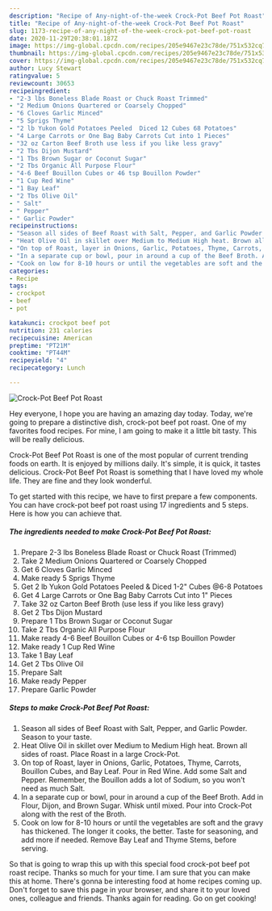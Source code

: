 ```yaml
---
description: "Recipe of Any-night-of-the-week Crock-Pot Beef Pot Roast"
title: "Recipe of Any-night-of-the-week Crock-Pot Beef Pot Roast"
slug: 1173-recipe-of-any-night-of-the-week-crock-pot-beef-pot-roast
date: 2020-11-29T20:38:01.187Z
image: https://img-global.cpcdn.com/recipes/205e9467e23c78de/751x532cq70/crock-pot-beef-pot-roast-recipe-main-photo.jpg
thumbnail: https://img-global.cpcdn.com/recipes/205e9467e23c78de/751x532cq70/crock-pot-beef-pot-roast-recipe-main-photo.jpg
cover: https://img-global.cpcdn.com/recipes/205e9467e23c78de/751x532cq70/crock-pot-beef-pot-roast-recipe-main-photo.jpg
author: Lucy Stewart
ratingvalue: 5
reviewcount: 30653
recipeingredient:
- "2-3 lbs Boneless Blade Roast or Chuck Roast Trimmed"
- "2 Medium Onions Quartered or Coarsely Chopped"
- "6 Cloves Garlic Minced"
- "5 Sprigs Thyme"
- "2 lb Yukon Gold Potatoes Peeled  Diced 12 Cubes 68 Potatoes"
- "4 Large Carrots or One Bag Baby Carrots Cut into 1 Pieces"
- "32 oz Carton Beef Broth use less if you like less gravy"
- "2 Tbs Dijon Mustard"
- "1 Tbs Brown Sugar or Coconut Sugar"
- "2 Tbs Organic All Purpose Flour"
- "4-6 Beef Bouillon Cubes or 46 tsp Bouillon Powder"
- "1 Cup Red Wine"
- "1 Bay Leaf"
- "2 Tbs Olive Oil"
- " Salt"
- " Pepper"
- " Garlic Powder"
recipeinstructions:
- "Season all sides of Beef Roast with Salt, Pepper, and Garlic Powder. Season to your taste."
- "Heat Olive Oil in skillet over Medium to Medium High heat. Brown all sides of roast. Place Roast in a large Crock-Pot."
- "On top of Roast, layer in Onions, Garlic, Potatoes, Thyme, Carrots, Bouillon Cubes, and Bay Leaf. Pour in Red Wine. Add some Salt and Pepper. Remember, the Bouillon adds a lot of Sodium, so you won&#39;t need as much Salt."
- "In a separate cup or bowl, pour in around a cup of the Beef Broth. Add in Flour, Dijon, and Brown Sugar. Whisk until mixed. Pour into Crock-Pot along with the rest of the Broth."
- "Cook on low for 8-10 hours or until the vegetables are soft and the gravy has thickened. The longer it cooks, the better. Taste for seasoning, and add more if needed. Remove Bay Leaf and Thyme Stems, before serving."
categories:
- Recipe
tags:
- crockpot
- beef
- pot

katakunci: crockpot beef pot 
nutrition: 231 calories
recipecuisine: American
preptime: "PT21M"
cooktime: "PT44M"
recipeyield: "4"
recipecategory: Lunch

---
```



![Crock-Pot Beef Pot Roast](https://img-global.cpcdn.com/recipes/205e9467e23c78de/751x532cq70/crock-pot-beef-pot-roast-recipe-main-photo.jpg)

Hey everyone, I hope you are having an amazing day today. Today, we're going to prepare a distinctive dish, crock-pot beef pot roast. One of my favorites food recipes. For mine, I am going to make it a little bit tasty. This will be really delicious.

Crock-Pot Beef Pot Roast is one of the most popular of current trending foods on earth. It is enjoyed by millions daily. It's simple, it is quick, it tastes delicious. Crock-Pot Beef Pot Roast is something that I have loved my whole life. They are fine and they look wonderful.




To get started with this recipe, we have to first prepare a few components. You can have crock-pot beef pot roast using 17 ingredients and 5 steps. Here is how you can achieve that.

<!--inarticleads1-->

##### The ingredients needed to make Crock-Pot Beef Pot Roast:

1. Prepare 2-3 lbs Boneless Blade Roast or Chuck Roast (Trimmed)
1. Take 2 Medium Onions Quartered or Coarsely Chopped
1. Get 6 Cloves Garlic Minced
1. Make ready 5 Sprigs Thyme
1. Get 2 lb Yukon Gold Potatoes Peeled &amp; Diced 1-2&#34; Cubes @6-8 Potatoes
1. Get 4 Large Carrots or One Bag Baby Carrots Cut into 1&#34; Pieces
1. Take 32 oz Carton Beef Broth (use less if you like less gravy)
1. Get 2 Tbs Dijon Mustard
1. Prepare 1 Tbs Brown Sugar or Coconut Sugar
1. Take 2 Tbs Organic All Purpose Flour
1. Make ready 4-6 Beef Bouillon Cubes or 4-6 tsp Bouillon Powder
1. Make ready 1 Cup Red Wine
1. Take 1 Bay Leaf
1. Get 2 Tbs Olive Oil
1. Prepare  Salt
1. Make ready  Pepper
1. Prepare  Garlic Powder




<!--inarticleads2-->

##### Steps to make Crock-Pot Beef Pot Roast:

1. Season all sides of Beef Roast with Salt, Pepper, and Garlic Powder. Season to your taste.
1. Heat Olive Oil in skillet over Medium to Medium High heat. Brown all sides of roast. Place Roast in a large Crock-Pot.
1. On top of Roast, layer in Onions, Garlic, Potatoes, Thyme, Carrots, Bouillon Cubes, and Bay Leaf. Pour in Red Wine. Add some Salt and Pepper. Remember, the Bouillon adds a lot of Sodium, so you won&#39;t need as much Salt.
1. In a separate cup or bowl, pour in around a cup of the Beef Broth. Add in Flour, Dijon, and Brown Sugar. Whisk until mixed. Pour into Crock-Pot along with the rest of the Broth.
1. Cook on low for 8-10 hours or until the vegetables are soft and the gravy has thickened. The longer it cooks, the better. Taste for seasoning, and add more if needed. Remove Bay Leaf and Thyme Stems, before serving.




So that is going to wrap this up with this special food crock-pot beef pot roast recipe. Thanks so much for your time. I am sure that you can make this at home. There's gonna be interesting food at home recipes coming up. Don't forget to save this page in your browser, and share it to your loved ones, colleague and friends. Thanks again for reading. Go on get cooking!
